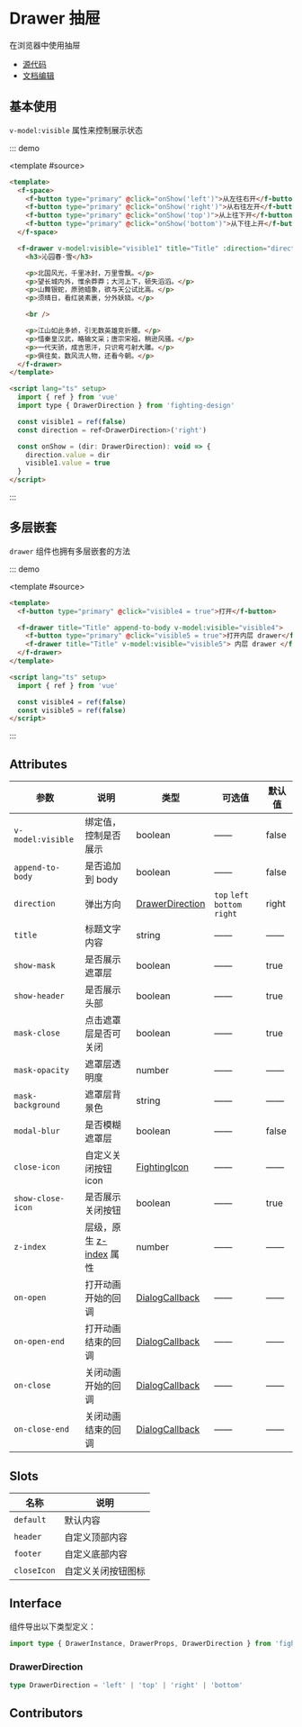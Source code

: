 # Drawer 抽屉

在浏览器中使用抽屉

- [源代码](https://github.com/FightingDesign/fighting-design/tree/master/packages/fighting-design/drawer)
- [文档编辑](https://github.com/FightingDesign/fighting-design/blob/master/docs/components/drawer.md)

## 基本使用

`v-model:visible` 属性来控制展示状态

::: demo

<template #source>
<demo1-vue />
</template>

```html
<template>
  <f-space>
    <f-button type="primary" @click="onShow('left')">从左往右开</f-button>
    <f-button type="primary" @click="onShow('right')">从右往左开</f-button>
    <f-button type="primary" @click="onShow('top')">从上往下开</f-button>
    <f-button type="primary" @click="onShow('bottom')">从下往上开</f-button>
  </f-space>

  <f-drawer v-model:visible="visible1" title="Title" :direction="direction">
    <h3>沁园春·雪</h3>

    <p>北国风光，千里冰封，万里雪飘。</p>
    <p>望长城内外，惟余莽莽；大河上下，顿失滔滔。</p>
    <p>山舞银蛇，原驰蜡象，欲与天公试比高。</p>
    <p>须晴日，看红装素裹，分外妖娆。</p>

    <br />

    <p>江山如此多娇，引无数英雄竞折腰。</p>
    <p>惜秦皇汉武，略输文采；唐宗宋祖，稍逊风骚。</p>
    <p>一代天骄，成吉思汗，只识弯弓射大雕。</p>
    <p>俱往矣，数风流人物，还看今朝。</p>
  </f-drawer>
</template>

<script lang="ts" setup>
  import { ref } from 'vue'
  import type { DrawerDirection } from 'fighting-design'

  const visible1 = ref(false)
  const direction = ref<DrawerDirection>('right')

  const onShow = (dir: DrawerDirection): void => {
    direction.value = dir
    visible1.value = true
  }
</script>
```

:::

## 多层嵌套

`drawer` 组件也拥有多层嵌套的方法

::: demo

<template #source>
<demo2-vue />
</template>

```html
<template>
  <f-button type="primary" @click="visible4 = true">打开</f-button>

  <f-drawer title="Title" append-to-body v-model:visible="visible4">
    <f-button type="primary" @click="visible5 = true">打开内层 drawer</f-button>
    <f-drawer title="Title" v-model:visible="visible5"> 内层 drawer </f-drawer>
  </f-drawer>
</template>

<script lang="ts" setup>
  import { ref } from 'vue'

  const visible4 = ref(false)
  const visible5 = ref(false)
</script>
```

:::

## Attributes

| 参数              | 说明                                                                                | 类型                                                                | 可选值                        | 默认值 |
| ----------------- | ----------------------------------------------------------------------------------- | ------------------------------------------------------------------- | ----------------------------- | ------ |
| `v-model:visible` | 绑定值，控制是否展示                                                                | boolean                                                             | ——                            | false  |
| `append-to-body`  | 是否追加到 body                                                                     | boolean                                                             | ——                            | false  |
| `direction`       | 弹出方向                                                                            | <a href="#drawerdirection">DrawerDirection</a>                      | `top` `left` `bottom` `right` | right  |
| `title`           | 标题文字内容                                                                        | string                                                              | ——                            | ——     |
| `show-mask`       | 是否展示遮罩层                                                                      | boolean                                                             | ——                            | true   |
| `show-header`     | 是否展示头部                                                                        | boolean                                                             | ——                            | true   |
| `mask-close`      | 点击遮罩层是否可关闭                                                                | boolean                                                             | ——                            | true   |
| `mask-opacity`    | 遮罩层透明度                                                                        | number                                                              | ——                            | ——     |
| `mask-background` | 遮罩层背景色                                                                        | string                                                              | ——                            | ——     |
| `modal-blur`      | 是否模糊遮罩层                                                                      | boolean                                                             | ——                            | false  |
| `close-icon`      | 自定义关闭按钮 icon                                                                 | <a href="/components/interface.html#fightingicon">FightingIcon</a>  | ——                            | ——     |
| `show-close-icon` | 是否展示关闭按钮                                                                    | boolean                                                             | ——                            | true   |
| `z-index`         | 层级，原生 [z-index](https://developer.mozilla.org/zh-CN/docs/Web/CSS/z-index) 属性 | number                                                              | ——                            | ——     |
| `on-open`         | 打开动画开始的回调                                                                  | <a href="/components/dialog.html#dialogcallback">DialogCallback</a> | ——                            | ——     |
| `on-open-end`     | 打开动画结束的回调                                                                  | <a href="/components/dialog.html#dialogcallback">DialogCallback</a> | ——                            | ——     |
| `on-close`        | 关闭动画开始的回调                                                                  | <a href="/components/dialog.html#dialogcallback">DialogCallback</a> | ——                            | ——     |
| `on-close-end`    | 关闭动画结束的回调                                                                  | <a href="/components/dialog.html#dialogcallback">DialogCallback</a> | ——                            | ——     |

## Slots

| 名称        | 说明               |
| ----------- | ------------------ |
| `default`   | 默认内容           |
| `header`    | 自定义顶部内容     |
| `footer`    | 自定义底部内容     |
| `closeIcon` | 自定义关闭按钮图标 |

## Interface

组件导出以下类型定义：

```ts
import type { DrawerInstance, DrawerProps, DrawerDirection } from 'fighting-design'
```

### DrawerDirection

```ts
type DrawerDirection = 'left' | 'top' | 'right' | 'bottom'
```

## Contributors

<a href="https://github.com/Tyh2001" target="_blank">
  <f-avatar round src="https://avatars.githubusercontent.com/u/73180970?v=4" />
</a>

<a href="https://github.com/wang-zhixin" target="_blank">
  <f-avatar round src="https://avatars.githubusercontent.com/u/50623519?v=4" />
</a>

<script setup lang="ts">
  import demo1Vue from './demos/drawer/demo1.vue'
  import demo2Vue from './demos/drawer/demo2.vue'
</script>
